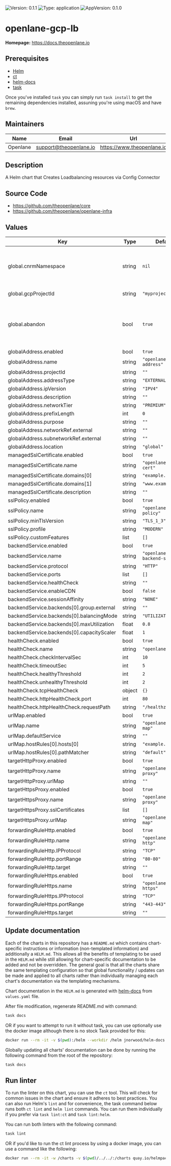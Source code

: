 ![Version: 0.1.1](https://img.shields.io/badge/Version-0.1.1-informational?style=flat-square) ![Type: application](https://img.shields.io/badge/Type-application-informational?style=flat-square) ![AppVersion: 0.1.0](https://img.shields.io/badge/AppVersion-0.1.0-informational?style=flat-square)

# openlane-gcp-lb

**Homepage:** <https://docs.theopenlane.io>

## Prerequisites

- [Helm](https://helm.sh/docs/intro/install/)
- [ct](https://github.com/helm/chart-testing)
- [helm-docs](https://github.com/norwoodj/helm-docs)
- [task](https://taskfile.dev/)

Once you've installed `task` you can simply run `task install` to get the remaining dependencies installed, assuning you're using macOS and have `brew`.

## Maintainers

| Name | Email | Url |
| ---- | ------ | --- |
| Openlane | <support@theopenlane.io> | <https://www.theopenlane.io> |

## Description

A Helm chart that Creates Loadbalancing resources via Config Connector

## Source Code

* <https://github.com/theopenlane/core>
* <https://github.com/theopenlane/openlane-infra>

## Values

| Key | Type | Default | Description |
|-----|------|---------|-------------|
| global.cnrmNamespace | string | `nil` | Allows to deploy in another namespace than the release one |
| global.gcpProjectId | string | `"myprojectid"` | Google Project ID |
| global.abandon | bool | `true` | If true, Keep the resources even after the kcc resource deletion. |
| globalAddress.enabled | bool | `true` |  |
| globalAddress.name | string | `"openlane-lb-address"` |  |
| globalAddress.projectId | string | `""` |  |
| globalAddress.addressType | string | `"EXTERNAL"` |  |
| globalAddress.ipVersion | string | `"IPV4"` |  |
| globalAddress.description | string | `""` |  |
| globalAddress.networkTier | string | `"PREMIUM"` |  |
| globalAddress.prefixLength | int | `0` |  |
| globalAddress.purpose | string | `""` |  |
| globalAddress.networkRef.external | string | `""` |  |
| globalAddress.subnetworkRef.external | string | `""` |  |
| globalAddress.location | string | `"global"` |  |
| managedSslCertificate.enabled | bool | `true` |  |
| managedSslCertificate.name | string | `"openlane-ssl-cert"` |  |
| managedSslCertificate.domains[0] | string | `"example.com"` |  |
| managedSslCertificate.domains[1] | string | `"www.example.com"` |  |
| managedSslCertificate.description | string | `""` |  |
| sslPolicy.enabled | bool | `true` |  |
| sslPolicy.name | string | `"openlane-ssl-policy"` |  |
| sslPolicy.minTlsVersion | string | `"TLS_1_3"` |  |
| sslPolicy.profile | string | `"MODERN"` |  |
| sslPolicy.customFeatures | list | `[]` |  |
| backendService.enabled | bool | `true` |  |
| backendService.name | string | `"openlane-backend-service"` |  |
| backendService.protocol | string | `"HTTP"` |  |
| backendService.ports | list | `[]` |  |
| backendService.healthCheck | string | `""` |  |
| backendService.enableCDN | bool | `false` |  |
| backendService.sessionAffinity | string | `"NONE"` |  |
| backendService.backends[0].group.external | string | `""` |  |
| backendService.backends[0].balancingMode | string | `"UTILIZATION"` |  |
| backendService.backends[0].maxUtilization | float | `0.8` |  |
| backendService.backends[0].capacityScaler | float | `1` |  |
| healthCheck.enabled | bool | `true` |  |
| healthCheck.name | string | `"openlane-hc"` |  |
| healthCheck.checkIntervalSec | int | `10` |  |
| healthCheck.timeoutSec | int | `5` |  |
| healthCheck.healthyThreshold | int | `2` |  |
| healthCheck.unhealthyThreshold | int | `2` |  |
| healthCheck.tcpHealthCheck | object | `{}` |  |
| healthCheck.httpHealthCheck.port | int | `80` |  |
| healthCheck.httpHealthCheck.requestPath | string | `"/healthz"` |  |
| urlMap.enabled | bool | `true` |  |
| urlMap.name | string | `"openlane-url-map"` |  |
| urlMap.defaultService | string | `""` |  |
| urlMap.hostRules[0].hosts[0] | string | `"example.com"` |  |
| urlMap.hostRules[0].pathMatcher | string | `"default"` |  |
| targetHttpProxy.enabled | bool | `true` |  |
| targetHttpProxy.name | string | `"openlane-http-proxy"` |  |
| targetHttpProxy.urlMap | string | `""` |  |
| targetHttpsProxy.enabled | bool | `true` |  |
| targetHttpsProxy.name | string | `"openlane-https-proxy"` |  |
| targetHttpsProxy.sslCertificates | list | `[]` |  |
| targetHttpsProxy.urlMap | string | `"openlane-url-map"` |  |
| forwardingRuleHttp.enabled | bool | `true` |  |
| forwardingRuleHttp.name | string | `"openlane-fr-http"` |  |
| forwardingRuleHttp.IPProtocol | string | `"TCP"` |  |
| forwardingRuleHttp.portRange | string | `"80-80"` |  |
| forwardingRuleHttp.target | string | `""` |  |
| forwardingRuleHttps.enabled | bool | `true` |  |
| forwardingRuleHttps.name | string | `"openlane-fr-https"` |  |
| forwardingRuleHttps.IPProtocol | string | `"TCP"` |  |
| forwardingRuleHttps.portRange | string | `"443-443"` |  |
| forwardingRuleHttps.target | string | `""` |  |

## Update documentation

Each of the charts in this repository has a `README.md` which contains chart-specific instructions or information (non-templated information) and additionally a `HELM.md`. This allows all the benefits of templating to be used in the `HELM.md` while still allowing for chart-specific documentation to be added and not be overridden. The general goal is that all the charts share the same templating configuration so that global functionality / updates can be made and applied to all charts rather than individually managing each chart's documentation via the templating mechanisms.

Chart documentation in the `HELM.md` is generated with [helm-docs](https://github.com/norwoodj/helm-docs) from `values.yaml` file.

After file modification, regenerate README.md with command:

```bash
task docs
```

OR if you want to attempt to run it without task, you can use optionally use the docker image although there is no stock Task provided for this:

```bash
docker run --rm -it -v $(pwd):/helm --workdir /helm jnorwood/helm-docs:v1.14.2 helm-docs
```

Globally updating all charts' documentation can be done by running the following command from the root of the repository:

```bash
task docs
```

## Run linter

To run the linter on this chart, you can use the `ct` tool. This will check for common issues in the chart and ensure it adheres to best practices. You can also run Helm's `lint` and for convenience, the task command below runs both `ct lint` and `helm lint` commands. You can run them individually if you prefer via `task lint:ct` and `task lint:helm`.

You can run both linters with the following command:

```bash
task lint
```

OR if you'd like to run the ct lint process by using a docker image, you can use a command like the following:

```bash
docker run --rm -it -w /charts -v $(pwd)/../../:/charts quay.io/helmpack/chart-testing:v3.12.0 ct lint --charts /charts/charts/openlane-gcp-lb --config /charts/charts/openlane-gcp-lb/ct.yaml
```
